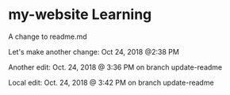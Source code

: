 # my-website Learning
 
 A change to readme.md
 
 Let's make another change: Oct 24, 2018 @2:38 PM
 
 Another edit: Oct. 24, 2018 @ 3:36 PM on branch update-readme
 
 Local edit: Oct. 24, 2018 @ 3:42 PM on branch update-readme
 
